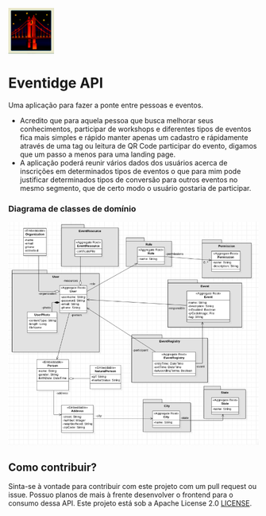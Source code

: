 ![Logo Eventidge](assets/logo_eventidge.png)
# Eventidge API

Uma aplicação para fazer a ponte entre pessoas e eventos.

- Acredito que para aquela pessoa que busca melhorar seus conhecimentos, participar 
de workshops e diferentes tipos de eventos fica mais simples e rápido manter apenas um 
cadastro e rápidamente através de uma tag ou leitura de QR Code participar do evento, 
digamos que um passo a menos para uma landing page.
- A aplicação poderá reunir vários dados dos usuários acerca de inscrições em determinados 
tipos de eventos o que para mim pode justificar determinados tipos de conversão para outros 
eventos no mesmo segmento, que de certo modo o usuário gostaria de participar.

### Diagrama de classes de domínio
![Diagrama de classes de domínio](assets/diagrama_v1.png)

## Como contribuir?
Sinta-se à vontade para contribuir com este projeto com um pull request ou issue. Possuo planos
de mais à frente desenvolver o frontend para o consumo dessa API. Este projeto está sob a Apache License 2.0 [LICENSE](LICENSE).

